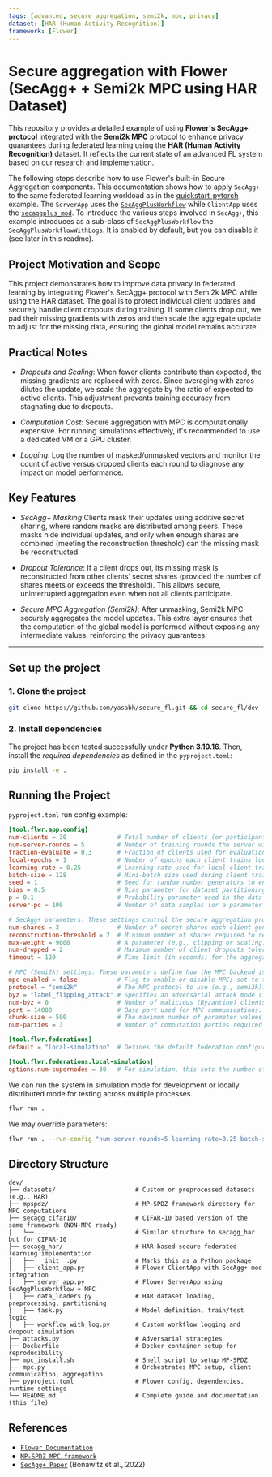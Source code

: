 ```yaml
---
tags: [advanced, secure_aggregation, semi2k, mpc, privacy]
dataset: [HAR (Human Activity Recognition)]
framework: [Flower]
---
```


# Secure aggregation with Flower (SecAgg+ + Semi2k MPC using HAR Dataset)

This repository provides a detailed example of using **Flower's SecAgg+ protocol** integrated with the **Semi2k MPC** protocol to enhance privacy guarantees during federated learning using the **HAR (Human Activity Recognition)** dataset. It reflects the current state of an advanced FL system based on our research and implementation.

The following steps describe how to use Flower's built-in Secure Aggregation components. This documentation shows how to apply `SecAgg+` to the same federated learning workload as in the [quickstart-pytorch](https://github.com/adap/flower/tree/main/examples/quickstart-pytorch) example. The `ServerApp` uses the [`SecAggPlusWorkflow`](https://flower.ai/docs/framework/ref-api/flwr.server.workflow.SecAggPlusWorkflow.html#secaggplusworkflow) while `ClientApp` uses the [`secaggplus_mod`](https://flower.ai/docs/framework/ref-api/flwr.client.mod.secaggplus_mod.html#flwr.client.mod.secaggplus_mod). To introduce the various steps involved in `SecAgg+`, this example introduces as a sub-class of `SecAggPlusWorkflow` the `SecAggPlusWorkflowWithLogs`. It is enabled by default, but you can disable it (see later in this readme).

## Project Motivation and Scope
This project demonstrates how to improve data privacy in federated learning by integrating Flower's SecAgg+ protocol with Semi2k MPC while using the HAR dataset. The goal is to protect individual client updates and securely handle client dropouts during training. If some clients drop out, we pad their missing gradients with zeros and then scale the aggregate update to adjust for the missing data, ensuring the global model remains accurate.

## Practical Notes
- *Dropouts and Scaling*: When fewer clients contribute than expected, the missing gradients are replaced with zeros. Since averaging with zeros dilutes the update, we scale the aggregate by the ratio of expected to active clients. This adjustment prevents training accuracy from stagnating due to dropouts.

- *Computation Cost*: Secure aggregation with MPC is computationally expensive. For running simulations effectively, it's recommended to use a dedicated VM or a GPU cluster.

- *Logging*: Log the number of masked/unmasked vectors and monitor the count of active versus dropped clients each round to diagnose any impact on model performance.

## Key Features

- *SecAgg+ Masking*:Clients mask their updates using additive secret sharing, where random masks are distributed among peers. These masks hide individual updates, and only when enough shares are combined (meeting the reconstruction threshold) can the missing mask be reconstructed.

- *Dropout Tolerance*: If a client drops out, its missing mask is reconstructed from other clients’ secret shares (provided the number of shares meets or exceeds the threshold). This allows secure, uninterrupted aggregation even when not all clients participate.

- *Secure MPC Aggregation (Semi2k)*: After unmasking, Semi2k MPC securely aggregates the model updates. This extra layer ensures that the computation of the global model is performed without exposing any intermediate values, reinforcing the privacy guarantees.

---

## Set up the project

### 1. Clone the project
```bash
git clone https://github.com/yasabh/secure_fl.git && cd secure_fl/dev
```

### 2. Install dependencies
The project has been tested successfully under **Python 3.10.16**. Then, install the *required dependencies* as defined in the `pyproject.toml`:
```bash
pip install -e .
```

## Running the Project
`pyproject.toml` run config example:
```toml
[tool.flwr.app.config]
num-clients = 30              # Total number of clients (or participants) in the federated learning simulation.
num-server-rounds = 5         # Number of training rounds the server will run.
fraction-evaluate = 0.3       # Fraction of clients used for evaluation each round.
local-epochs = 1              # Number of epochs each client trains locally before sending updates.
learning-rate = 0.25          # Learning rate used for local client training.
batch-size = 128              # Mini-batch size used during client training.
seed = 1                      # Seed for random number generators to ensure reproducibility.
bias = 0.5                    # Bias parameter for dataset partitioning (controls non-iid distribution).
p = 0.1                       # Probability parameter used in the data partitioning strategy.
server-pc = 100               # Number of data samples (or a parameter related to the server dataset).

# SecAgg+ parameters: These settings control the secure aggregation protocol.
num-shares = 3                # Number of secret shares each client generates from its masking value.
reconstruction-threshold = 2  # Minimum number of shares required to reconstruct a missing mask.
max-weight = 9000             # A parameter (e.g., clipping or scaling) used to limit the contribution of any single client.
num-dropped = 2               # Maximum number of client dropouts tolerated per round.
timeout = 120                 # Time limit (in seconds) for the aggregation process to complete.

# MPC (Semi2k) settings: These parameters define how the MPC backend is configured.
mpc-enabled = false           # Flag to enable or disable MPC; set to true to use MPC aggregation.
protocol = "semi2k"           # The MPC protocol to use (e.g., semi2k).
byz = "label_flipping_attack" # Specifies an adversarial attack mode (if any) for testing robustness.
num-byz = 0                   # Number of malicious (Byzantine) clients to simulate.
port = 14000                  # Base port used for MPC communications.
chunk-size = 500              # The maximum number of parameter values sent at one time (affects communication efficiency).
num-parties = 3               # Number of computation parties required by the MPC protocol.

[tool.flwr.federations]
default = "local-simulation"  # Defines the default federation configuration.

[tool.flwr.federations.local-simulation]
options.num-supernodes = 30   # For simulation, this sets the number of supernodes (clients) to 30.

```
We can run the system in simulation mode for development or locally distributed mode for testing across multiple processes.
```bash
flwr run .
```
We may override parameters:
```bash
flwr run . --run-config "num-server-rounds=5 learning-rate=0.25 batch-size=128"
```

## Directory Structure
```plaintext
dev/
├── datasets/                      # Custom or preprocessed datasets (e.g., HAR)
├── mpspdz/                        # MP-SPDZ framework directory for MPC computations
├── secagg_cifar10/                # CIFAR-10 based version of the same framework (NON-MPC ready)
│   └── ...                        # Similar structure to secagg_har but for CIFAR-10
├── secagg_har/                    # HAR-based secure federated learning implementation
│   ├── __init__.py                # Marks this as a Python package
│   ├── client_app.py              # Flower ClientApp with SecAgg+ mod integration
│   ├── server_app.py              # Flower ServerApp using SecAggPlusWorkflow + MPC
│   ├── data_loaders.py            # HAR dataset loading, preprocessing, partitioning
│   ├── task.py                    # Model definition, train/test logic
│   ├── workflow_with_log.py       # Custom workflow logging and dropout simulation
├── attacks.py                     # Adversarial strategies
├── Dockerfile                     # Docker container setup for reproducibility
├── mpc_install.sh                 # Shell script to setup MP-SPDZ
├── mpc.py                         # Orchestrates MPC setup, client communication, aggregation
├── pyproject.toml                 # Flower config, dependencies, runtime settings
└── README.md                      # Complete guide and documentation (this file)
```

## References
- [`Flower Documentation`](https://flower.ai/docs/)
- [`MP-SPDZ MPC framework`](https://github.com/data61/MP-SPDZ)
- [`SecAgg+ Paper`](https://arxiv.org/pdf/2205.06117) (Bonawitz et al., 2022)
